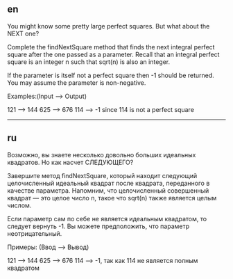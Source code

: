 ## en

You might know some pretty large perfect squares. But what about the NEXT one?

Complete the findNextSquare method that finds the next integral perfect square after the one passed as a parameter. Recall that an integral perfect square is an integer n such that sqrt(n) is also an integer.

If the parameter is itself not a perfect square then -1 should be returned. You may assume the parameter is non-negative.

Examples:(Input --> Output)

121 --> 144
625 --> 676
114 --> -1 since 114 is not a perfect square

---

## ru

Возможно, вы знаете несколько довольно больших идеальных квадратов. Но как насчет СЛЕДУЮЩЕГО?

Завершите метод findNextSquare, который находит следующий целочисленный идеальный квадрат после квадрата, переданного в качестве параметра. Напомним, что целочисленный совершенный квадрат — это целое число n, такое что sqrt(n) также является целым числом.

Если параметр сам по себе не является идеальным квадратом, то следует вернуть -1. Вы можете предположить, что параметр неотрицательный.

Примеры: (Ввод --> Вывод)

121 --> 144
625 --> 676
114 --> -1, так как 114 не является полным квадратом
